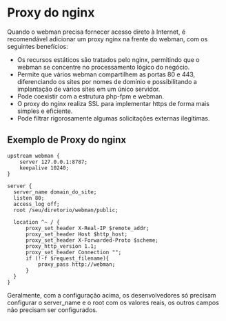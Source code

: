 # Proxy do nginx
Quando o webman precisa fornecer acesso direto à Internet, é recomendável adicionar um proxy nginx na frente do webman, com os seguintes benefícios:

- Os recursos estáticos são tratados pelo nginx, permitindo que o webman se concentre no processamento lógico do negócio.
- Permite que vários webman compartilhem as portas 80 e 443, diferenciando os sites por nomes de domínio e possibilitando a implantação de vários sites em um único servidor.
- Pode coexistir com a estrutura php-fpm e webman.
- O proxy do nginx realiza SSL para implementar https de forma mais simples e eficiente.
- Pode filtrar rigorosamente algumas solicitações externas ilegítimas.

## Exemplo de Proxy do nginx
```
upstream webman {
    server 127.0.0.1:8787;
    keepalive 10240;
}

server {
  server_name domain_do_site;
  listen 80;
  access_log off;
  root /seu/diretorio/webman/public;

  location ^~ / {
      proxy_set_header X-Real-IP $remote_addr;
      proxy_set_header Host $http_host;
      proxy_set_header X-Forwarded-Proto $scheme;
      proxy_http_version 1.1;
      proxy_set_header Connection "";
      if (!-f $request_filename){
          proxy_pass http://webman;
      }
  }
}
```

Geralmente, com a configuração acima, os desenvolvedores só precisam configurar o server_name e o root com os valores reais, os outros campos não precisam ser configurados.
